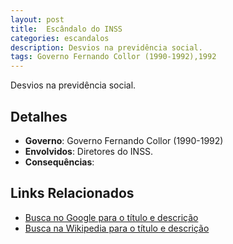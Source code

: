 ```yaml
---
layout: post
title:  Escândalo do INSS
categories: escandalos
description: Desvios na previdência social.
tags: Governo Fernando Collor (1990-1992),1992
---
```


Desvios na previdência social.

## Detalhes
- **Governo**: Governo Fernando Collor (1990-1992)
- **Envolvidos**: Diretores do INSS.
- **Consequências**: 

## Links Relacionados
- [Busca no Google para o título e descrição](https://www.google.com/search?q=Esc%C3%A2ndalo%20do%20INSS%20Desvios%20na%20previd%C3%AAncia%20social.%20Governo%20Fernando%20Collor%20%281990-1992%29)
- [Busca na Wikipedia para o título e descrição](https://en.wikipedia.org/w/index.php?search=Esc%C3%A2ndalo%20do%20INSS%20Desvios%20na%20previd%C3%AAncia%20social.%20Governo%20Fernando%20Collor%20%281990-1992%29)
